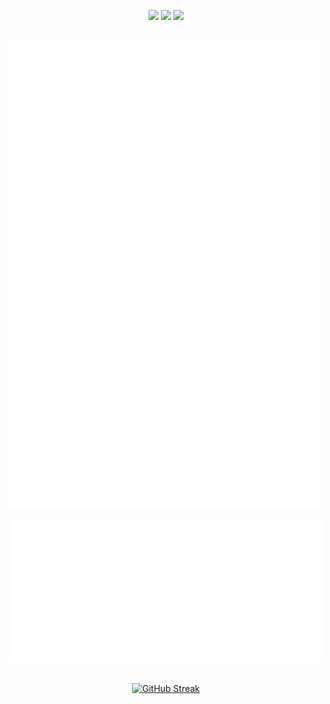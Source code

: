 <div> 

 <p align="center">
  <a href = "mailto:brn.martinsreis@gmail.com"><img src="https://img.shields.io/badge/Gmail-D14836?style=for-the-badge&logo=gmail&logoColor=white" target="_blank"></a>
  <a href="https://www.linkedin.com/in/bruno-martins-reis/" target="_blank"><img src="https://img.shields.io/badge/-LinkedIn-%230077B5?style=for-the-badge&logo=linkedin&logoColor=white" target="_blank"></a> 
  <a href="https://wa.me/5521998330388" target="_blank"><img src="https://img.shields.io/badge/WhatsApp-25D366?style=for-the-badge&logo=whatsapp&logoColor=white" target="_blank"></a> 
</p>

</div>

##

<p float="left">
 <img src="metrics.base.svg" alt="Metrics" width="500">
 <img src="metrics.plugin.habits.charts.svg" alt="Metrics" width="500">
</p>
<p align="center"><img src="metrics.plugin.wakatime.svg" alt="Metrics" width="500"></p>

##

<p align="center">
 <a href="https://git.io/streak-stats"><img src="https://streak-stats.demolab.com?user=brnreis&theme=transparent&hide_border=true&locale=pt_BR&date_format=j%2Fn%5B%2FY%5D&exclude_days=Sun%2CSat&card_width=500&ring=EB5454&fire=EB5454&currStreakLabel=EB5454" alt="GitHub Streak" /></a>
</p>
